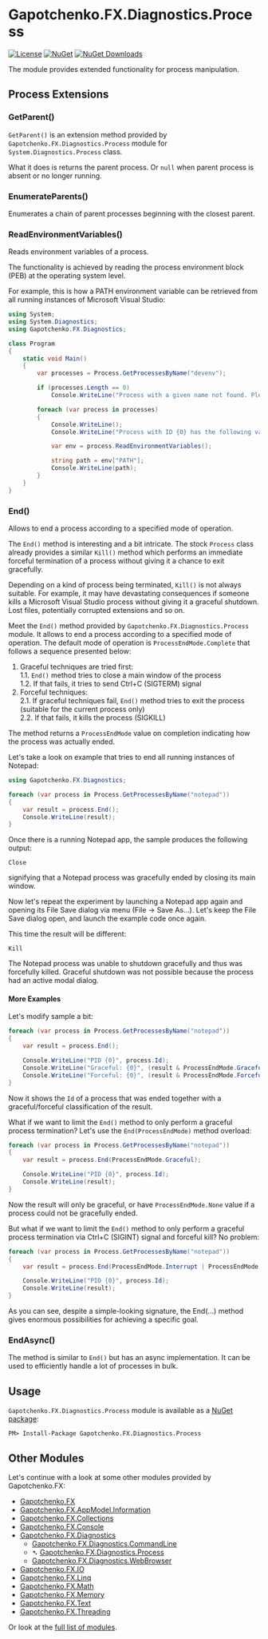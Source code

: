 ﻿# Gapotchenko.FX.Diagnostics.Process

[![License](https://img.shields.io/badge/license-MIT-green.svg)](../../LICENSE)
[![NuGet](https://img.shields.io/nuget/v/Gapotchenko.FX.Diagnostics.Process.svg)](https://www.nuget.org/packages/Gapotchenko.FX.Diagnostics.Process)
[![NuGet Downloads](https://img.shields.io/nuget/dt/Gapotchenko.FX.Diagnostics.Process.svg)](https://www.nuget.org/packages/Gapotchenko.FX.Diagnostics.Process)

The module provides extended functionality for process manipulation.

## Process Extensions

### GetParent()

`GetParent()` is an extension method provided by `Gapotchenko.FX.Diagnostics.Process` module
for `System.Diagnostics.Process` class.

What it does is returns the parent process. Or `null` when parent process is absent or no longer running.

### EnumerateParents()

Enumerates a chain of parent processes beginning with the closest parent.

### ReadEnvironmentVariables()

Reads environment variables of a process.

The functionality is achieved by reading the process environment block (PEB) at the operating system level.

For example, this is how a PATH environment variable can be retrieved from all running instances of Microsoft Visual Studio:

``` csharp
using System;
using System.Diagnostics;
using Gapotchenko.FX.Diagnostics;

class Program
{
    static void Main()
    {
        var processes = Process.GetProcessesByName("devenv");

        if (processes.Length == 0)
            Console.WriteLine("Process with a given name not found. Please modify the code and specify the existing process name.");

        foreach (var process in processes)
        {
            Console.WriteLine();
            Console.WriteLine("Process with ID {0} has the following value of PATH environment variable:", process.Id);

            var env = process.ReadEnvironmentVariables();

            string path = env["PATH"];
            Console.WriteLine(path);
        }
    }
}
```

### End()

Allows to end a process according to a specified mode of operation.

The `End()` method is interesting and a bit intricate.
The stock `Process` class already provides a similar `Kill()` method
which performs an immediate forceful termination of a process without giving it a chance to exit gracefully.

Depending on a kind of process being terminated, `Kill()` is not always suitable.
For example, it may have devastating consequences if someone kills a Microsoft Visual Studio process without giving it a graceful shutdown.
Lost files, potentially corrupted extensions and so on.

Meet the `End()` method provided by `Gapotchenko.FX.Diagnostics.Process` module.
It allows to end a process according to a specified mode of operation.
The default mode of operation is `ProcessEndMode.Complete` that follows a sequence presented below:

 1. Graceful techniques are tried first:  
   1.1. `End()` method tries to close a main window of the process  
   1.2. If that fails, it tries to send Ctrl+C (SIGTERM) signal
 2. Forceful techniques:  
   2.1. If graceful techniques fail, `End()` method tries to exit the process (suitable for the current process only)  
   2.2. If that fails, it kills the process (SIGKILL)

The method returns a `ProcessEndMode` value on completion indicating how the process was actually ended.

Let's take a look on example that tries to end all running instances of Notepad:

``` csharp
using Gapotchenko.FX.Diagnostics;

foreach (var process in Process.GetProcessesByName("notepad"))
{
    var result = process.End();
    Console.WriteLine(result);
}
```

Once there is a running Notepad app, the sample produces the following output:

```
Close
```

signifying that a Notepad process was gracefully ended by closing its main window.

Now let's repeat the experiment by launching a Notepad app again and opening its File Save dialog via menu (File -> Save As...).
Let's keep the File Save dialog open, and launch the example code once again.

This time the result will be different:
```
Kill
```

The Notepad process was unable to shutdown gracefully and thus was forcefully killed.
Graceful shutdown was not possible because the process had an active modal dialog.

#### More Examples

Let's modify sample a bit:

``` csharp
foreach (var process in Process.GetProcessesByName("notepad"))
{
    var result = process.End();

    Console.WriteLine("PID {0}", process.Id);
    Console.WriteLine("Graceful: {0}", (result & ProcessEndMode.Graceful) != 0);
    Console.WriteLine("Forceful: {0}", (result & ProcessEndMode.Forceful) != 0);
}
```

Now it shows the `Id` of a process that was ended together with a graceful/forceful classification of the result.

What if we want to limit the `End()` method to only perform a graceful process termination?
Let's use the `End(ProcessEndMode)` method overload:

``` csharp
foreach (var process in Process.GetProcessesByName("notepad"))
{
    var result = process.End(ProcessEndMode.Graceful);

    Console.WriteLine("PID {0}", process.Id);
    Console.WriteLine(result);
}
```

Now the result will only be graceful, or have `ProcessEndMode.None` value if a process could not be gracefully ended.

But what if we want to limit the `End()` method to only perform a graceful process termination via Ctrl+C (SIGINT) signal and forceful kill?
No problem:

``` csharp
foreach (var process in Process.GetProcessesByName("notepad"))
{
    var result = process.End(ProcessEndMode.Interrupt | ProcessEndMode.Kill);

    Console.WriteLine("PID {0}", process.Id);
    Console.WriteLine(result);
}
```

As you can see, despite a simple-looking signature, the End(…) method gives enormous possibilities for achieving a specific goal.

### EndAsync()

The method is similar to `End()` but has an async implementation.
It can be used to efficiently handle a lot of processes in bulk.

## Usage

`Gapotchenko.FX.Diagnostics.Process` module is available as a [NuGet package](https://nuget.org/packages/Gapotchenko.FX.Diagnostics.Process):

```
PM> Install-Package Gapotchenko.FX.Diagnostics.Process
```

## Other Modules

Let's continue with a look at some other modules provided by Gapotchenko.FX:

- [Gapotchenko.FX](../Gapotchenko.FX)
- [Gapotchenko.FX.AppModel.Information](../Gapotchenko.FX.AppModel.Information)
- [Gapotchenko.FX.Collections](../Gapotchenko.FX.Collections)
- [Gapotchenko.FX.Console](../Gapotchenko.FX.Console)
- [Gapotchenko.FX.Diagnostics](../Gapotchenko.FX.Diagnostics.CommandLine)
  - [Gapotchenko.FX.Diagnostics.CommandLine](../Gapotchenko.FX.Diagnostics.CommandLine)
  - &#x27B4; [Gapotchenko.FX.Diagnostics.Process](../Gapotchenko.FX.Diagnostics.Process)
  - [Gapotchenko.FX.Diagnostics.WebBrowser](../Gapotchenko.FX.Diagnostics.WebBrowser)
- [Gapotchenko.FX.IO](../Gapotchenko.FX.IO)
- [Gapotchenko.FX.Linq](../Gapotchenko.FX.Linq)
- [Gapotchenko.FX.Math](../Gapotchenko.FX.Math)
- [Gapotchenko.FX.Memory](../Gapotchenko.FX.Memory)
- [Gapotchenko.FX.Text](../Gapotchenko.FX.Text)
- [Gapotchenko.FX.Threading](../Gapotchenko.FX.Threading)

Or look at the [full list of modules](..#available-modules).
